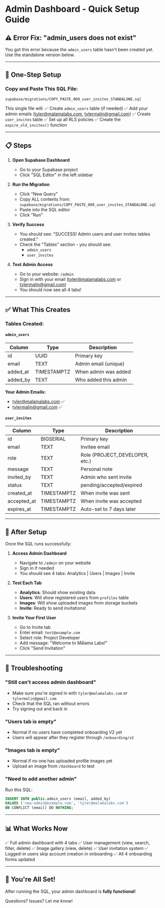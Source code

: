 # Admin Dashboard - Quick Setup Guide

## ⚠️ Error Fix: "admin_users does not exist"

You got this error because the `admin_users` table hasn't been created yet. Use the standalone version below.

---

## 🚀 One-Step Setup

### Copy and Paste This SQL File:
```
supabase/migrations/COPY_PASTE_009_user_invites_STANDALONE.sql
```

This single file will:
✅ Create `admin_users` table (if needed)
✅ Add your admin emails (tyler@malamalabs.com, tylermalin@gmail.com)
✅ Create `user_invites` table
✅ Set up all RLS policies
✅ Create the `expire_old_invites()` function

---

## 📋 Steps

1. **Open Supabase Dashboard**
   - Go to your Supabase project
   - Click "SQL Editor" in the left sidebar

2. **Run the Migration**
   - Click "New Query"
   - Copy ALL contents from: `supabase/migrations/COPY_PASTE_009_user_invites_STANDALONE.sql`
   - Paste into the SQL editor
   - Click "Run"

3. **Verify Success**
   - You should see: "SUCCESS! Admin users and user invites tables created."
   - Check the "Tables" section - you should see:
     - `admin_users`
     - `user_invites`

4. **Test Admin Access**
   - Go to your website: `/admin`
   - Sign in with your email (tyler@malamalabs.com or tylermalin@gmail.com)
   - You should now see all 4 tabs!

---

## ✅ What This Creates

### Tables Created:

#### `admin_users`
| Column | Type | Description |
|--------|------|-------------|
| id | UUID | Primary key |
| email | TEXT | Admin email (unique) |
| added_at | TIMESTAMPTZ | When admin was added |
| added_by | TEXT | Who added this admin |

**Your Admin Emails:**
- tyler@malamalabs.com ✅
- tylermalin@gmail.com ✅

#### `user_invites`
| Column | Type | Description |
|--------|------|-------------|
| id | BIGSERIAL | Primary key |
| email | TEXT | Invitee email |
| role | TEXT | Role (PROJECT_DEVELOPER, etc.) |
| message | TEXT | Personal note |
| invited_by | TEXT | Admin who sent invite |
| status | TEXT | pending/accepted/expired |
| created_at | TIMESTAMPTZ | When invite was sent |
| accepted_at | TIMESTAMPTZ | When invite was accepted |
| expires_at | TIMESTAMPTZ | Auto-set to 7 days later |

---

## 🔧 After Setup

Once the SQL runs successfully:

1. **Access Admin Dashboard**
   - Navigate to `/admin` on your website
   - Sign in if needed
   - You should see 4 tabs: Analytics | Users | Images | Invite

2. **Test Each Tab**
   - **Analytics**: Should show existing data
   - **Users**: Will show registered users from `profiles` table
   - **Images**: Will show uploaded images from storage buckets
   - **Invite**: Ready to send invitations!

3. **Invite Your First User**
   - Go to Invite tab
   - Enter email: `test@example.com`
   - Select role: Project Developer
   - Add message: "Welcome to Mālama Labs!"
   - Click "Send Invitation"

---

## 🐛 Troubleshooting

### "Still can't access admin dashboard"
- Make sure you're signed in with `tyler@malamalabs.com` or `tylermalin@gmail.com`
- Check that the SQL ran without errors
- Try signing out and back in

### "Users tab is empty"
- Normal if no users have completed onboarding V2 yet
- Users will appear after they register through `/onboarding/v2`

### "Images tab is empty"
- Normal if no one has uploaded profile images yet
- Upload an image from `/dashboard` to test

### "Need to add another admin"
Run this SQL:
```sql
INSERT INTO public.admin_users (email, added_by)
VALUES ('new-admin@example.com', 'tyler@malamalabs.com')
ON CONFLICT (email) DO NOTHING;
```

---

## 📊 What Works Now

✅ Full admin dashboard with 4 tabs
✅ User management (view, search, filter, delete)
✅ Image gallery (view, delete)
✅ User invitation system
✅ Logged-in users skip account creation in onboarding
✅ All 4 onboarding forms updated

---

## 🎉 You're All Set!

After running the SQL, your admin dashboard is **fully functional**!

Questions? Issues? Let me know!

